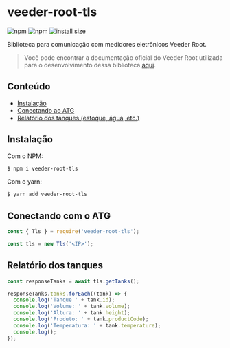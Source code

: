 # veeder-root-tls

![npm](https://img.shields.io/npm/v/veeder-root-tls)
![npm](https://img.shields.io/npm/dt/veeder-root-tls)
[![install size](https://packagephobia.com/badge?p=veeder-root-tls)](https://packagephobia.com/result?p=veeder-root-tls)

Biblioteca para comunicação com medidores eletrônicos Veeder Root.

> Você pode encontrar a documentação oficial do Veeder Root utilizada para o desenvolvimento dessa biblioteca [aqui](https://accuflo.com/pdf/veeder/577013-950.pdf).

## Conteúdo

- [Instalação](#instalação)
- [Conectando ao ATG](#conectando)
- [Relatório dos tanques (estoque, água, etc.)](#)

## Instalação

Com o NPM:

```bash
$ npm i veeder-root-tls
```

Com o yarn:

```bash
$ yarn add veeder-root-tls
```

## Conectando com o ATG

```js
const { Tls } = require('veeder-root-tls');

const tls = new Tls('<IP>');
```

## Relatório dos tanques

```js
const responseTanks = await tls.getTanks();

responseTanks.tanks.forEach((tank) => {
  console.log('Tanque ' + tank.id);
  console.log('Volume: ' + tank.volume);
  console.log('Altura: ' + tank.height);
  console.log('Produto: ' + tank.productCode);
  console.log('Temperatura: ' + tank.temperature);
  console.log();
});
```

